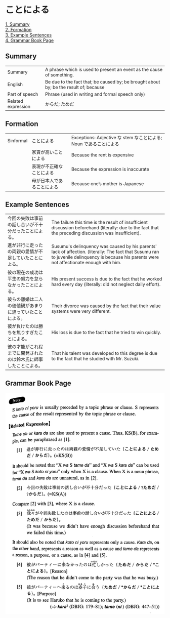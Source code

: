 # ことによる

[1. Summary](#summary)<br>
[2. Formation](#formation)<br>
[3. Example Sentences](#example-sentences)<br>
[4. Grammar Book Page](#grammar-book-page)<br>


## Summary

<table><tr>   <td>Summary</td>   <td>A phrase which is used to present an event as the cause of something.</td></tr><tr>   <td>English</td>   <td>Be due to the fact that; be caused by; be brought about by; be the result of; because</td></tr><tr>   <td>Part of speech</td>   <td>Phrase (used in writing and formal speech only)</td></tr><tr>   <td>Related expression</td>   <td>からだ; ためだ</td></tr></table>

## Formation

<table class="table"> <tbody><tr class="tr head"> <td class="td"><span class="bold"><span>Sinformal</span></span></td> <td class="td"><span class="concept">ことによる</span> </td> <td class="td"><span>Exceptions: Adjective な    stem なことによる; Noun であることによる</span></td> </tr> <tr class="tr"> <td class="td"><span>&nbsp;</span></td> <td class="td"><span>家賃が高い<span class="concept">ことによる</span></span> </td> <td class="td"><span>Because the rent is expensive</span></td> </tr> <tr class="tr"> <td class="td"><span>&nbsp;</span></td> <td class="td"><span>表現が不正確な<span class="concept">ことによる</span></span> </td> <td class="td"><span>Because the expression is inaccurate</span></td> </tr> <tr class="tr"> <td class="td"><span>&nbsp;</span></td> <td class="td"><span>母が日本人である<span class="concept">ことによる</span></span> </td> <td class="td"><span>Because one’s mother is Japanese</span></td> </tr> </tbody></table>

## Example Sentences

<table><tr>   <td>今回の失敗は事前の話し合いが不十分だったことによる。</td>   <td>The failure this time is the result of insufficient discussion beforehand (literally: due to the fact that the preceding discussion was insufficient).</td></tr><tr>   <td>進が非行に走ったの両親の愛情が不足していたことによる。</td>   <td>Susumu's delinquency was caused by his parents' lack of affection. (literally: The fact that Susumu ran to juvenile delinquency is because his parents were not affectionate enough with him.</td></tr><tr>   <td>彼の現在の成功は平生の努力を怠らなかったことによる。</td>   <td>His present success is due to the fact that he worked hard every day (literally: did not neglect daily effort).</td></tr><tr>   <td>彼らの離婚は二人の価値観があまりに違っていたことによる。</td>   <td>Their divorce was caused by the fact that their value systems were very different.</td></tr><tr>   <td>彼が負けたのは勝ちを焦りすぎたことによる。</td>   <td>His loss is due to the fact that he tried to win quickly.</td></tr><tr>   <td>彼の才能がこれ程までに開発されたのは鈴木氏に師事したことによる。</td>   <td>That his talent was developed to this degree is due to the fact that he studied with Mr. Suzuki.</td></tr></table>

## Grammar Book Page

![](../img/Intermediateことによる.png)

